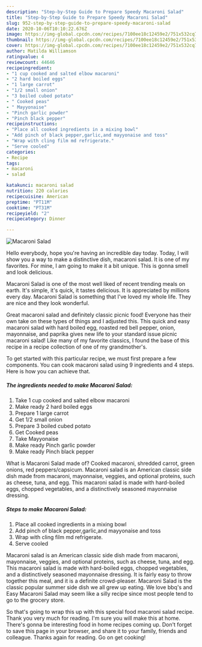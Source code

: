 ```yaml
---
description: "Step-by-Step Guide to Prepare Speedy Macaroni Salad"
title: "Step-by-Step Guide to Prepare Speedy Macaroni Salad"
slug: 952-step-by-step-guide-to-prepare-speedy-macaroni-salad
date: 2020-10-06T10:10:22.676Z
image: https://img-global.cpcdn.com/recipes/7100ee18c12459e2/751x532cq70/macaroni-salad-recipe-main-photo.jpg
thumbnail: https://img-global.cpcdn.com/recipes/7100ee18c12459e2/751x532cq70/macaroni-salad-recipe-main-photo.jpg
cover: https://img-global.cpcdn.com/recipes/7100ee18c12459e2/751x532cq70/macaroni-salad-recipe-main-photo.jpg
author: Matilda Williamson
ratingvalue: 4
reviewcount: 44646
recipeingredient:
- "1 cup cooked and salted elbow macaroni"
- "2 hard boiled eggs"
- "1 large carrot"
- "1/2 small onion"
- "3 boiled cubed potato"
- " Cooked peas"
- " Mayyonaise"
- "Pinch garlic powder"
- "Pinch black pepper"
recipeinstructions:
- "Place all cooked ingredients in a mixing bowl"
- "Add pinch of black pepper,garlic,and mayyonaise and toss"
- "Wrap with cling film md refrigerate."
- "Serve cooled"
categories:
- Recipe
tags:
- macaroni
- salad

katakunci: macaroni salad 
nutrition: 220 calories
recipecuisine: American
preptime: "PT11M"
cooktime: "PT31M"
recipeyield: "2"
recipecategory: Dinner

---
```



![Macaroni Salad](https://img-global.cpcdn.com/recipes/7100ee18c12459e2/751x532cq70/macaroni-salad-recipe-main-photo.jpg)

Hello everybody, hope you're having an incredible day today. Today, I will show you a way to make a distinctive dish, macaroni salad. It is one of my favorites. For mine, I am going to make it a bit unique. This is gonna smell and look delicious.

Macaroni Salad is one of the most well liked of recent trending meals on earth. It's simple, it's quick, it tastes delicious. It is appreciated by millions every day. Macaroni Salad is something that I've loved my whole life. They are nice and they look wonderful.

Great macaroni salad and definitely classic picnic food! Everyone has their own take on these types of things and I adjusted this. This quick and easy macaroni salad with hard boiled egg, roasted red bell pepper, onion, mayonnaise, and paprika gives new life to your standard issue picnic macaroni salad! Like many of my favorite classics, I found the base of this recipe in a recipe collection of one of my grandmother&#39;s.


To get started with this particular recipe, we must first prepare a few components. You can cook macaroni salad using 9 ingredients and 4 steps. Here is how you can achieve that.

<!--inarticleads1-->

##### The ingredients needed to make Macaroni Salad:

1. Take 1 cup cooked and salted elbow macaroni
1. Make ready 2 hard boiled eggs
1. Prepare 1 large carrot
1. Get 1/2 small onion
1. Prepare 3 boiled cubed potato
1. Get  Cooked peas
1. Take  Mayyonaise
1. Make ready Pinch garlic powder
1. Make ready Pinch black pepper


What is Macaroni Salad made of? Cooked macaroni, shredded carrot, green onions, red peppers/capsicum. Macaroni salad is an American classic side dish made from macaroni, mayonnaise, veggies, and optional proteins, such as cheese, tuna, and egg. This macaroni salad is made with hard-boiled eggs, chopped vegetables, and a distinctively seasoned mayonnaise dressing. 

<!--inarticleads2-->

##### Steps to make Macaroni Salad:

1. Place all cooked ingredients in a mixing bowl
1. Add pinch of black pepper,garlic,and mayyonaise and toss
1. Wrap with cling film md refrigerate.
1. Serve cooled


Macaroni salad is an American classic side dish made from macaroni, mayonnaise, veggies, and optional proteins, such as cheese, tuna, and egg. This macaroni salad is made with hard-boiled eggs, chopped vegetables, and a distinctively seasoned mayonnaise dressing. It is fairly easy to throw together this meal, and it is a definite crowd-pleaser. Macaroni Salad is the classic popular summer side dish we all grew up eating. We love bbq&#39;s and Easy Macaroni Salad may seem like a silly recipe since most people tend to go to the grocery store. 

So that's going to wrap this up with this special food macaroni salad recipe. Thank you very much for reading. I'm sure you will make this at home. There's gonna be interesting food in home recipes coming up. Don't forget to save this page in your browser, and share it to your family, friends and colleague. Thanks again for reading. Go on get cooking!
